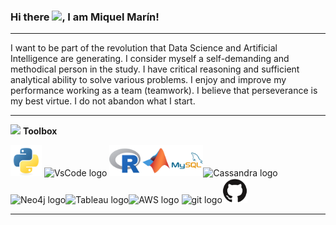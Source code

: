 ### Hi there <img src="https://raw.githubusercontent.com/MartinHeinz/MartinHeinz/master/wave.gif" width="30px">, I am Miquel Marín!

---

I want to be part of the revolution that Data Science and Artificial Intelligence are generating. I consider myself a self-demanding and methodical person in the study. I have critical reasoning and sufficient analytical ability to solve various problems. I enjoy and improve my performance working as a team (teamwork). I believe that perseverance is my best virtue. I do not abandon what I start.

---

<img src="https://media1.giphy.com/media/hvXcXEyDpdV1uZJ0nJ/giphy.gif?cid=ecf05e47g8aaqtxom5tpz63sx3ubqws3kewwvh4zwv755lwx&rid=giphy.gif" width="50px"> **Toolbox**



<img src="https://github.com/devicons/devicon/blob/master/icons/python/python-original.svg" alt="Python logo" width="50" height="50"> <img src="https://cdn.worldvectorlogo.com/logos/visual-studio-code.svg" alt="VsCode logo" width="40" height="50"> <img src="https://github.com/devicons/devicon/blob/master/icons/r/r-original.svg" alt="R logo" width="50" height="50"><img src="https://github.com/devicons/devicon/blob/master/icons/matlab/matlab-original.svg" alt="Matlab logo" width="50" height="50"><img src="https://github.com/devicons/devicon/blob/master/icons/mysql/mysql-original-wordmark.svg" alt="mysql logo" width="50" height="50"><img src="https://cdn.worldvectorlogo.com/logos/cassandra.svg" alt="Cassandra logo" width="50" height="40"><img src="https://cdn.worldvectorlogo.com/logos/neo4j.svg" alt="Neo4j logo" width="50" height="40"><img src="https://cdn.worldvectorlogo.com/logos/tableau-software.svg" alt="Tableau logo" width="50" height="42"><img src="https://cdn.worldvectorlogo.com/logos/amazon-web-services-2.svg" alt="AWS logo" width="50" height="50">    <img src="https://cdn.worldvectorlogo.com/logos/git-icon.svg" alt="git logo" width="40" height="40"><img src="https://github.com/devicons/devicon/blob/master/icons/github/github-original.svg" alt="github logo" width="40" height="40">

<hr>

<!--
**MikeKowalski43/MikeKowalski43** is a ✨ _special_ ✨ repository because its `README.md` (this file) appears on your GitHub profile.

Here are some ideas to get you started:

- 🔭 I’m currently working on ...
- 🌱 I’m currently learning ...
- 👯 I’m looking to collaborate on ...
- 🤔 I’m looking for help with ...
- 💬 Ask me about ...
- 📫 How to reach me: ...
- 😄 Pronouns: ...
- ⚡ Fun fact: ...
-->
